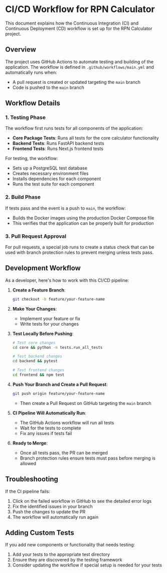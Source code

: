 # CI/CD Workflow for RPN Calculator

This document explains how the Continuous Integration (CI) and Continuous Deployment (CD) workflow is set up for the RPN Calculator project.

## Overview

The project uses GitHub Actions to automate testing and building of the application. The workflow is defined in `.github/workflows/main.yml` and automatically runs when:

- A pull request is created or updated targeting the `main` branch
- Code is pushed to the `main` branch

## Workflow Details

### 1. Testing Phase

The workflow first runs tests for all components of the application:

- **Core Package Tests**: Runs all tests for the core calculator functionality
- **Backend Tests**: Runs FastAPI backend tests
- **Frontend Tests**: Runs Next.js frontend tests

For testing, the workflow:
- Sets up a PostgreSQL test database
- Creates necessary environment files
- Installs dependencies for each component
- Runs the test suite for each component

### 2. Build Phase

If tests pass and the event is a push to `main`, the workflow:
- Builds the Docker images using the production Docker Compose file
- This verifies that the application can be properly built for production

### 3. Pull Request Approval

For pull requests, a special job runs to create a status check that can be used with branch protection rules to prevent merging unless tests pass.

## Development Workflow

As a developer, here's how to work with this CI/CD pipeline:

1. **Create a Feature Branch**:
   ```bash
   git checkout -b feature/your-feature-name
   ```

2. **Make Your Changes**:
   - Implement your feature or fix
   - Write tests for your changes

3. **Test Locally Before Pushing**:
   ```bash
   # Test core changes
   cd core && python -m tests.run_all_tests
   
   # Test backend changes
   cd backend && pytest
   
   # Test frontend changes
   cd frontend && npm test
   ```

4. **Push Your Branch and Create a Pull Request**:
   ```bash
   git push origin feature/your-feature-name
   ```
   - Then create a Pull Request on GitHub targeting the `main` branch

5. **CI Pipeline Will Automatically Run**:
   - The GitHub Actions workflow will run all tests
   - Wait for the tests to complete
   - Fix any issues if tests fail

6. **Ready to Merge**:
   - Once all tests pass, the PR can be merged
   - Branch protection rules ensure tests must pass before merging is allowed

## Troubleshooting

If the CI pipeline fails:

1. Click on the failed workflow in GitHub to see the detailed error logs
2. Fix the identified issues in your branch
3. Push the changes to update the PR
4. The workflow will automatically run again

## Adding Custom Tests

If you add new components or functionality that needs testing:

1. Add your tests to the appropriate test directory
2. Ensure they are discovered by the testing framework
3. Consider updating the workflow if special setup is needed for your tests 